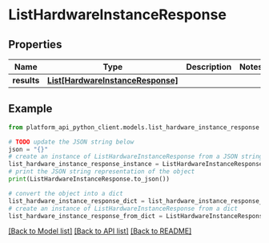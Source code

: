 # ListHardwareInstanceResponse


## Properties

Name | Type | Description | Notes
------------ | ------------- | ------------- | -------------
**results** | [**List[HardwareInstanceResponse]**](HardwareInstanceResponse.md) |  | 

## Example

```python
from platform_api_python_client.models.list_hardware_instance_response import ListHardwareInstanceResponse

# TODO update the JSON string below
json = "{}"
# create an instance of ListHardwareInstanceResponse from a JSON string
list_hardware_instance_response_instance = ListHardwareInstanceResponse.from_json(json)
# print the JSON string representation of the object
print(ListHardwareInstanceResponse.to_json())

# convert the object into a dict
list_hardware_instance_response_dict = list_hardware_instance_response_instance.to_dict()
# create an instance of ListHardwareInstanceResponse from a dict
list_hardware_instance_response_from_dict = ListHardwareInstanceResponse.from_dict(list_hardware_instance_response_dict)
```
[[Back to Model list]](../README.md#documentation-for-models) [[Back to API list]](../README.md#documentation-for-api-endpoints) [[Back to README]](../README.md)


